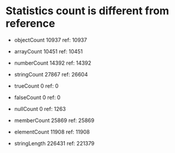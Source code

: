 # Statistics count is different from reference

* objectCount       10937  ref:      10937

* arrayCount        10451  ref:      10451

* numberCount       14392  ref:      14392

* stringCount       27867  ref:      26604

* trueCount             0  ref:          0

* falseCount            0  ref:          0

* nullCount             0  ref:       1263

* memberCount       25869  ref:      25869

* elementCount      11908  ref:      11908

* stringLength     226431  ref:     221379

